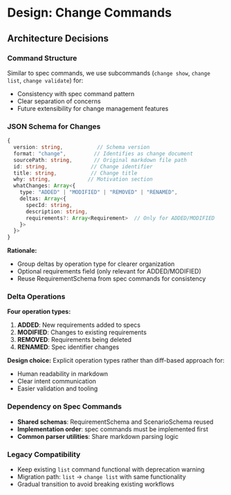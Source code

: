 # Design: Change Commands

## Architecture Decisions

### Command Structure
Similar to spec commands, we use subcommands (`change show`, `change list`, `change validate`) for:
- Consistency with spec command pattern
- Clear separation of concerns
- Future extensibility for change management features

### JSON Schema for Changes
```typescript
{
  version: string,           // Schema version
  format: "change",         // Identifies as change document
  sourcePath: string,       // Original markdown file path
  id: string,              // Change identifier
  title: string,           // Change title
  why: string,            // Motivation section
  whatChanges: Array<{
    type: "ADDED" | "MODIFIED" | "REMOVED" | "RENAMED",
    deltas: Array<{
      specId: string,
      description: string,
      requirements?: Array<Requirement>  // Only for ADDED/MODIFIED
    }>
  }>
}
```

**Rationale:**
- Group deltas by operation type for clearer organization
- Optional requirements field (only relevant for ADDED/MODIFIED)
- Reuse RequirementSchema from spec commands for consistency

### Delta Operations
**Four operation types:**
1. **ADDED**: New requirements added to specs
2. **MODIFIED**: Changes to existing requirements
3. **REMOVED**: Requirements being deleted
4. **RENAMED**: Spec identifier changes

**Design choice:** Explicit operation types rather than diff-based approach for:
- Human readability in markdown
- Clear intent communication
- Easier validation and tooling

### Dependency on Spec Commands
- **Shared schemas**: RequirementSchema and ScenarioSchema reused
- **Implementation order**: spec commands must be implemented first
- **Common parser utilities**: Share markdown parsing logic

### Legacy Compatibility
- Keep existing `list` command functional with deprecation warning
- Migration path: `list` → `change list` with same functionality
- Gradual transition to avoid breaking existing workflows
